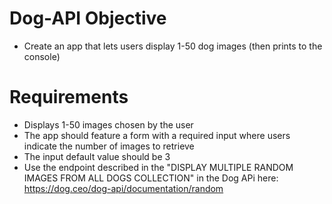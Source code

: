 # Dog-API Objective 

- Create an app that lets users display 1-50 dog images (then prints to the console)

# Requirements

- Displays 1-50 images chosen by the user 
- The app should feature a form with a required input where users indicate the number of images to retrieve
- The input default value should be 3
- Use the endpoint described in the "DISPLAY MULTIPLE RANDOM IMAGES FROM ALL DOGS COLLECTION" in the Dog APi here: https://dog.ceo/dog-api/documentation/random
